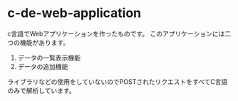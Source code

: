 # c-de-web-application
c言語でWebアプリケーションを作ったものです。
このアプリケーションには二つの機能があります。
1. データの一覧表示機能
2. データの追加機能
  
ライブラリなどの使用をしていないのでPOSTされたリクエストをすべてC言語のみで解析しています。
